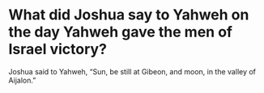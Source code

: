 # What did Joshua say to Yahweh on the day Yahweh gave the men of Israel victory?

Joshua said to Yahweh, “Sun, be still at Gibeon, and moon, in the valley of Aijalon.”
